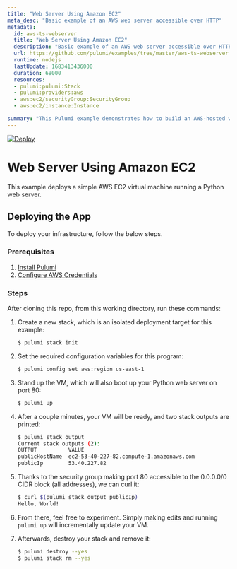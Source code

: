```yaml
---
title: "Web Server Using Amazon EC2"
meta_desc: "Basic example of an AWS web server accessible over HTTP"
metadata:
  id: aws-ts-webserver
  title: "Web Server Using Amazon EC2"
  description: "Basic example of an AWS web server accessible over HTTP"
  url: https://github.com/pulumi/examples/tree/master/aws-ts-webserver
  runtime: nodejs
  lastUpdate: 1683413436000
  duration: 68000
  resources:
  - pulumi:pulumi:Stack
  - pulumi:providers:aws
  - aws:ec2/securityGroup:SecurityGroup
  - aws:ec2/instance:Instance

summary: "This Pulumi example demonstrates how to build an AWS-hosted webserver using TypeScript. It provides an example of setting up a typical cloud computing use case by creating an S3 bucket, dynamodb table, and an EC2 instance for a web server. By using TypeScript, users can harness the power of the Pulumi Cloud platform to quickly deploy a web server on the AWS cloud platform. The example also showcases how infrastructure can be configured as code, making it easier for users to manage the entire application lifecycle."
---
```


[![Deploy](https://get.pulumi.com/new/button.svg)](https://app.pulumi.com/new?template=https://github.com/pulumi/examples/blob/master/aws-ts-webserver/README.md)

# Web Server Using Amazon EC2

This example deploys a simple AWS EC2 virtual machine running a Python web server.

## Deploying the App

To deploy your infrastructure, follow the below steps.

### Prerequisites

1. [Install Pulumi](https://www.pulumi.com/docs/get-started/install/)
2. [Configure AWS Credentials](https://www.pulumi.com/docs/intro/cloud-providers/aws/setup/)

### Steps

After cloning this repo, from this working directory, run these commands:

1. Create a new stack, which is an isolated deployment target for this example:

    ```bash
    $ pulumi stack init
    ```

2. Set the required configuration variables for this program:

    ```bash
    $ pulumi config set aws:region us-east-1
    ```

3. Stand up the VM, which will also boot up your Python web server on port 80:

    ```bash
    $ pulumi up
    ```

4. After a couple minutes, your VM will be ready, and two stack outputs are printed:

    ```bash
    $ pulumi stack output
    Current stack outputs (2):
    OUTPUT          VALUE
    publicHostName  ec2-53-40-227-82.compute-1.amazonaws.com
    publicIp        53.40.227.82
    ```

5. Thanks to the security group making port 80 accessible to the 0.0.0.0/0 CIDR block (all addresses), we can curl it:

    ```bash
    $ curl $(pulumi stack output publicIp)
    Hello, World!
    ```

6. From there, feel free to experiment. Simply making edits and running `pulumi up` will incrementally update your VM.

7. Afterwards, destroy your stack and remove it:

    ```bash
    $ pulumi destroy --yes
    $ pulumi stack rm --yes
    ```

